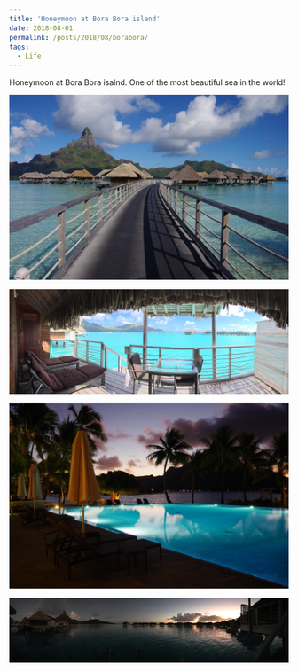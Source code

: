 ```yaml
---
title: 'Honeymoon at Bora Bora island'
date: 2018-08-01
permalink: /posts/2018/08/borabora/
tags:
  - Life
---
```

Honeymoon at Bora Bora isalnd. One of the most beautiful sea in the world!

<img src="/images/2021-08-27-21-56-17.png" style="display: block; margin: auto;" />
<br>
<img src="/images/2021-08-27-21-58-23.png" style="display: block; margin: auto;"/>
<br>
<img src="/images/2021-08-27-21-56-49.png" style="display: block; margin: auto;" />
<br>
<img src="/images/2021-08-27-21-56-36.png" style="display: block; margin: auto;"/>